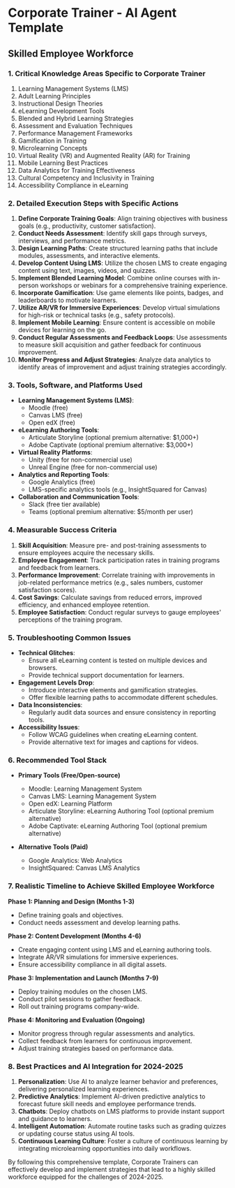 # Corporate Trainer - AI Agent Template

## Skilled Employee Workforce

### 1. Critical Knowledge Areas Specific to Corporate Trainer

1. Learning Management Systems (LMS)
2. Adult Learning Principles
3. Instructional Design Theories
4. eLearning Development Tools
5. Blended and Hybrid Learning Strategies
6. Assessment and Evaluation Techniques
7. Performance Management Frameworks
8. Gamification in Training
9. Microlearning Concepts
10. Virtual Reality (VR) and Augmented Reality (AR) for Training
11. Mobile Learning Best Practices
12. Data Analytics for Training Effectiveness
13. Cultural Competency and Inclusivity in Training
14. Accessibility Compliance in eLearning

### 2. Detailed Execution Steps with Specific Actions

1. **Define Corporate Training Goals**: Align training objectives with business goals (e.g., productivity, customer satisfaction).
2. **Conduct Needs Assessment**: Identify skill gaps through surveys, interviews, and performance metrics.
3. **Design Learning Paths**: Create structured learning paths that include modules, assessments, and interactive elements.
4. **Develop Content Using LMS**: Utilize the chosen LMS to create engaging content using text, images, videos, and quizzes.
5. **Implement Blended Learning Model**: Combine online courses with in-person workshops or webinars for a comprehensive training experience.
6. **Incorporate Gamification**: Use game elements like points, badges, and leaderboards to motivate learners.
7. **Utilize AR/VR for Immersive Experiences**: Develop virtual simulations for high-risk or technical tasks (e.g., safety protocols).
8. **Implement Mobile Learning**: Ensure content is accessible on mobile devices for learning on the go.
9. **Conduct Regular Assessments and Feedback Loops**: Use assessments to measure skill acquisition and gather feedback for continuous improvement.
10. **Monitor Progress and Adjust Strategies**: Analyze data analytics to identify areas of improvement and adjust training strategies accordingly.

### 3. Tools, Software, and Platforms Used

- **Learning Management Systems (LMS)**:
  - Moodle (free)
  - Canvas LMS (free)
  - Open edX (free)
- **eLearning Authoring Tools**:
  - Articulate Storyline (optional premium alternative: $1,000+)
  - Adobe Captivate (optional premium alternative: $3,000+)
- **Virtual Reality Platforms**:
  - Unity (free for non-commercial use)
  - Unreal Engine (free for non-commercial use)
- **Analytics and Reporting Tools**:
  - Google Analytics (free)
  - LMS-specific analytics tools (e.g., InsightSquared for Canvas)
- **Collaboration and Communication Tools**:
  - Slack (free tier available)
  - Teams (optional premium alternative: $5/month per user)

### 4. Measurable Success Criteria

1. **Skill Acquisition**: Measure pre- and post-training assessments to ensure employees acquire the necessary skills.
2. **Employee Engagement**: Track participation rates in training programs and feedback from learners.
3. **Performance Improvement**: Correlate training with improvements in job-related performance metrics (e.g., sales numbers, customer satisfaction scores).
4. **Cost Savings**: Calculate savings from reduced errors, improved efficiency, and enhanced employee retention.
5. **Employee Satisfaction**: Conduct regular surveys to gauge employees' perceptions of the training program.

### 5. Troubleshooting Common Issues

- **Technical Glitches**:
  - Ensure all eLearning content is tested on multiple devices and browsers.
  - Provide technical support documentation for learners.
- **Engagement Levels Drop**:
  - Introduce interactive elements and gamification strategies.
  - Offer flexible learning paths to accommodate different schedules.
- **Data Inconsistencies**:
  - Regularly audit data sources and ensure consistency in reporting tools.
- **Accessibility Issues**:
  - Follow WCAG guidelines when creating eLearning content.
  - Provide alternative text for images and captions for videos.

### 6. Recommended Tool Stack

- **Primary Tools (Free/Open-source)**
  - Moodle: Learning Management System
  - Canvas LMS: Learning Management System
  - Open edX: Learning Platform
  - Articulate Storyline: eLearning Authoring Tool (optional premium alternative)
  - Adobe Captivate: eLearning Authoring Tool (optional premium alternative)

- **Alternative Tools (Paid)**
  - Google Analytics: Web Analytics
  - InsightSquared: Canvas LMS Analytics

### 7. Realistic Timeline to Achieve Skilled Employee Workforce

**Phase 1: Planning and Design (Months 1-3)**
- Define training goals and objectives.
- Conduct needs assessment and develop learning paths.

**Phase 2: Content Development (Months 4-6)**
- Create engaging content using LMS and eLearning authoring tools.
- Integrate AR/VR simulations for immersive experiences.
- Ensure accessibility compliance in all digital assets.

**Phase 3: Implementation and Launch (Months 7-9)**
- Deploy training modules on the chosen LMS.
- Conduct pilot sessions to gather feedback.
- Roll out training programs company-wide.

**Phase 4: Monitoring and Evaluation (Ongoing)**
- Monitor progress through regular assessments and analytics.
- Collect feedback from learners for continuous improvement.
- Adjust training strategies based on performance data.

### 8. Best Practices and AI Integration for 2024-2025

1. **Personalization**: Use AI to analyze learner behavior and preferences, delivering personalized learning experiences.
2. **Predictive Analytics**: Implement AI-driven predictive analytics to forecast future skill needs and employee performance trends.
3. **Chatbots**: Deploy chatbots on LMS platforms to provide instant support and guidance to learners.
4. **Intelligent Automation**: Automate routine tasks such as grading quizzes or updating course status using AI tools.
5. **Continuous Learning Culture**: Foster a culture of continuous learning by integrating microlearning opportunities into daily workflows.

By following this comprehensive template, Corporate Trainers can effectively develop and implement strategies that lead to a highly skilled workforce equipped for the challenges of 2024-2025.

